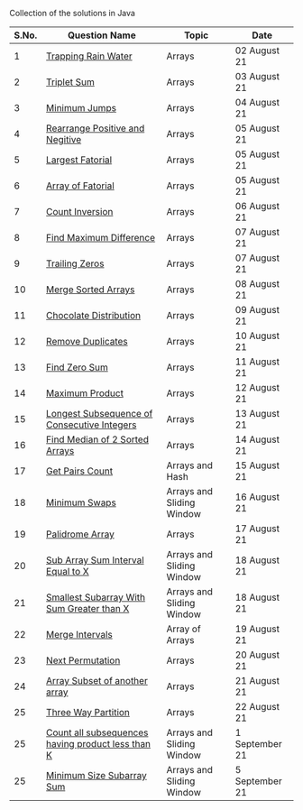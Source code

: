 Collection of the solutions in Java

S.No. | Question Name | Topic | Date |
------|---------------|-------|------|
1 | [Trapping Rain Water](https://github.com/245charan/DSA/blob/main/Arrays/TrappingWater.java) | Arrays  | 02 August 21 |
2 | [Triplet Sum](https://github.com/245charan/DSA/blob/main/Arrays/TripleSum.java) | Arrays  | 03 August 21 |
3 | [Minimum Jumps](https://github.com/245charan/DSA/blob/main/Arrays/minJumps.java) | Arrays | 04 August 21|
4 | [Rearrange Positive and Negitive](https://github.com/245charan/DSA/blob/main/Arrays/RearrangePosNeg.java) | Arrays | 05 August 21|
5 | [Largest Fatorial](https://github.com/245charan/DSA/blob/main/Arrays/LargestFactorial.java) | Arrays | 05 August 21|
6 | [Array of Fatorial](https://github.com/245charan/DSA/blob/main/Arrays/ArrayOfFactorial.java) | Arrays | 05 August 21|
7 | [Count Inversion](https://github.com/245charan/DSA/blob/main/Arrays/CountInversion.java) | Arrays | 06 August 21|
8 | [Find Maximum Difference ](https://github.com/245charan/DSA/blob/main/Arrays/findMaxDiff.java) | Arrays | 07 August 21|
9 | [Trailing Zeros](https://github.com/245charan/DSA/blob/main/Arrays/TrailingZeroes.java) | Arrays | 07 August 21|
10 | [Merge Sorted Arrays](https://github.com/245charan/DSA/blob/main/Arrays/MergeSortedArrays.java) | Arrays | 08 August 21|
11 | [Chocolate Distribution](https://github.com/245charan/DSA/blob/main/Arrays/ChocolateDistribution.java) | Arrays | 09 August 21|
12 | [Remove Duplicates](https://github.com/245charan/DSA/blob/main/Arrays/RemoveDuplicate.java) | Arrays | 10 August 21|
13 | [Find Zero Sum](https://github.com/245charan/DSA/blob/main/Arrays/FindZeroSum.java) | Arrays | 11 August 21|
14 | [Maximum Product](https://github.com/245charan/DSA/blob/main/Arrays/maxProduct.java) | Arrays | 12 August 21|
15 | [Longest Subsequence of Consecutive Integers](https://github.com/245charan/DSA/blob/main/Arrays/findLongestConseqSubseq.java) | Arrays | 13 August 21|
16 | [Find Median of 2 Sorted Arrays](https://github.com/245charan/DSA/blob/main/Arrays/findMedianSortedArrays.java) | Arrays | 14 August 21|
17 | [Get Pairs Count](https://github.com/245charan/DSA/blob/main/Arrays/getPairsCount.java) | Arrays and Hash | 15 August 21|
18 | [Minimum Swaps](https://github.com/245charan/DSA/blob/main/Arrays/minSwap.java) | Arrays  and Sliding Window | 16 August 21|
19 | [Palidrome Array](https://github.com/245charan/DSA/blob/main/Arrays/palinArray.java) | Arrays | 17 August 21|
20 | [Sub Array Sum Interval Equal to X ](https://github.com/245charan/DSA/blob/main/Arrays/subarraySum.java) | Arrays and Sliding Window | 18 August 21|
21 | [Smallest Subarray With Sum Greater than X ](https://github.com/245charan/DSA/blob/main/Arrays/SamllestSubArraySum.java) | Arrays  and Sliding Window | 18 August 21|
22 | [Merge Intervals](https://github.com/245charan/DSA/blob/main/Arrays/MergeIntervals.java) | Array of Arrays | 19 August 21 |
23 | [Next Permutation](https://github.com/245charan/DSA/blob/main/Arrays/nextPermutation.java) | Arrays | 20 August 21 |
24 | [Array Subset of another array](https://github.com/245charan/DSA/blob/main/Arrays/isSubset.java) | Arrays | 21 August 21 |
25 | [Three Way Partition](https://github.com/245charan/DSA/blob/main/Arrays/threeWayPartition.java) | Arrays | 22 August 21 |
25 | [Count all subsequences having product less than K](https://github.com/245charan/DSA/blob/main/Arrays/numSubarrayProductLessThanK.java) | Arrays and Sliding Window | 1 September 21 |
25 | [Minimum Size Subarray Sum](https://github.com/245charan/DSA/blob/main/Arrays/minSubArrayLen.java) | Arrays and Sliding Window | 5 September 21 |



